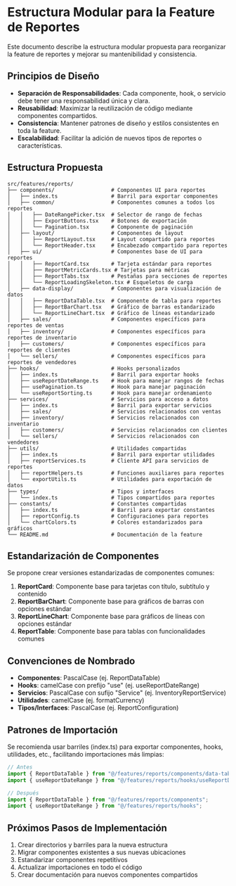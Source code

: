# Estructura Modular para la Feature de Reportes

Este documento describe la estructura modular propuesta para reorganizar la feature de reportes y mejorar su mantenibilidad y consistencia.

## Principios de Diseño

- **Separación de Responsabilidades**: Cada componente, hook, o servicio debe tener una responsabilidad única y clara.
- **Reusabilidad**: Maximizar la reutilización de código mediante componentes compartidos.
- **Consistencia**: Mantener patrones de diseño y estilos consistentes en toda la feature.
- **Escalabilidad**: Facilitar la adición de nuevos tipos de reportes o características.

## Estructura Propuesta

```
src/features/reports/
├── components/                  # Componentes UI para reportes
│   ├── index.ts                 # Barril para exportar componentes
│   ├── common/                  # Componentes comunes a todos los reportes
│   │   ├── DateRangePicker.tsx  # Selector de rango de fechas
│   │   ├── ExportButtons.tsx    # Botones de exportación
│   │   └── Pagination.tsx       # Componente de paginación
│   ├── layout/                  # Componentes de layout
│   │   ├── ReportLayout.tsx     # Layout compartido para reportes
│   │   └── ReportHeader.tsx     # Encabezado compartido para reportes
│   ├── ui/                      # Componentes base de UI para reportes
│   │   ├── ReportCard.tsx       # Tarjeta estándar para reportes
│   │   ├── ReportMetricCards.tsx # Tarjetas para métricas
│   │   ├── ReportTabs.tsx       # Pestañas para secciones de reportes
│   │   └── ReportLoadingSkeleton.tsx # Esqueletos de carga
│   ├── data-display/            # Componentes para visualización de datos
│   │   ├── ReportDataTable.tsx  # Componente de tabla para reportes
│   │   ├── ReportBarChart.tsx   # Gráfico de barras estandarizado
│   │   └── ReportLineChart.tsx  # Gráfico de líneas estandarizado
│   ├── sales/                   # Componentes específicos para reportes de ventas
│   ├── inventory/               # Componentes específicos para reportes de inventario
│   ├── customers/               # Componentes específicos para reportes de clientes
│   └── sellers/                 # Componentes específicos para reportes de vendedores
├── hooks/                       # Hooks personalizados
│   ├── index.ts                 # Barril para exportar hooks
│   ├── useReportDateRange.ts    # Hook para manejar rangos de fechas
│   ├── usePagination.ts         # Hook para manejar paginación
│   └── useReportSorting.ts      # Hook para manejar ordenamiento
├── services/                    # Servicios para acceso a datos
│   ├── index.ts                 # Barril para exportar servicios
│   ├── sales/                   # Servicios relacionados con ventas
│   ├── inventory/               # Servicios relacionados con inventario
│   ├── customers/               # Servicios relacionados con clientes
│   └── sellers/                 # Servicios relacionados con vendedores
├── utils/                       # Utilidades compartidas
│   ├── index.ts                 # Barril para exportar utilidades
│   ├── reportServices.ts        # Cliente API para servicios de reportes
│   ├── reportHelpers.ts         # Funciones auxiliares para reportes
│   └── exportUtils.ts           # Utilidades para exportación de datos
├── types/                       # Tipos y interfaces
│   └── index.ts                 # Tipos compartidos para reportes
├── constants/                   # Constantes compartidas
│   ├── index.ts                 # Barril para exportar constantes
│   ├── reportConfig.ts          # Configuraciones para reportes
│   └── chartColors.ts           # Colores estandarizados para gráficos
└── README.md                    # Documentación de la feature
```

## Estandarización de Componentes

Se propone crear versiones estandarizadas de componentes comunes:

1. **ReportCard**: Componente base para tarjetas con título, subtítulo y contenido
2. **ReportBarChart**: Componente base para gráficos de barras con opciones estándar
3. **ReportLineChart**: Componente base para gráficos de líneas con opciones estándar
4. **ReportTable**: Componente base para tablas con funcionalidades comunes

## Convenciones de Nombrado

- **Componentes**: PascalCase (ej. ReportDataTable)
- **Hooks**: camelCase con prefijo "use" (ej. useReportDateRange)
- **Servicios**: PascalCase con sufijo "Service" (ej. InventoryReportService)
- **Utilidades**: camelCase (ej. formatCurrency)
- **Tipos/Interfaces**: PascalCase (ej. ReportConfiguration)

## Patrones de Importación

Se recomienda usar barriles (index.ts) para exportar componentes, hooks, utilidades, etc., facilitando importaciones más limpias:

```typescript
// Antes
import { ReportDataTable } from "@/features/reports/components/data-table/ReportDataTable";
import { useReportDateRange } from "@/features/reports/hooks/useReportDateRange";

// Después
import { ReportDataTable } from "@/features/reports/components";
import { useReportDateRange } from "@/features/reports/hooks";
```

## Próximos Pasos de Implementación

1. Crear directorios y barriles para la nueva estructura
2. Migrar componentes existentes a sus nuevas ubicaciones
3. Estandarizar componentes repetitivos
4. Actualizar importaciones en todo el código
5. Crear documentación para nuevos componentes compartidos 